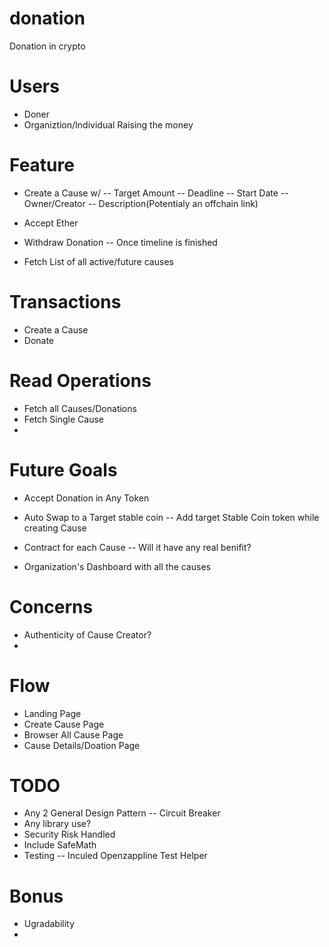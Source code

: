 # donation
Donation in crypto

# Users
- Doner 
- Organiztion/Individual Raising the money

# Feature
- Create a Cause w/
-- Target Amount
-- Deadline
-- Start Date
-- Owner/Creator
-- Description(Potentialy an offchain link)

- Accept Ether

- Withdraw Donation
-- Once timeline is finished

- Fetch List of all active/future causes

# Transactions
- Create a Cause
- Donate
# Read Operations
- Fetch all Causes/Donations
- Fetch Single Cause
- 

# Future Goals
- Accept Donation in Any Token

- Auto Swap to a Target stable coin
-- Add target Stable Coin token while creating Cause

- Contract for each Cause
-- Will it have any real benifit?

- Organization's Dashboard with all the causes

# Concerns
- Authenticity of Cause Creator?
- 

# Flow
- Landing Page
- Create Cause Page
- Browser All Cause Page
- Cause Details/Doation Page

# TODO
- Any 2 General Design Pattern
-- Circuit Breaker
- Any library use?
- Security Risk Handled
- Include SafeMath
- Testing
-- Inculed Openzappline Test Helper

# Bonus
- Ugradability
- 